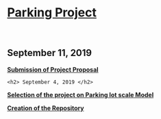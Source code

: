 <html>
  <head>
   <u> <h1> Parking Project  </h1> </u> <br>
      <h2> September 11, 2019 </h2>
   <b> <u> <p> Submission of Project Proposal  </p> </u> </b>
    
    <h2> September 4, 2019 </h2>
   <b> <u> <p> Selection of the project on Parking Iot scale Model  </p> 
  <p> Creation of the Repository </p> </u> </b>
  </head> 
    <body>
  </body>
  </html>
  
